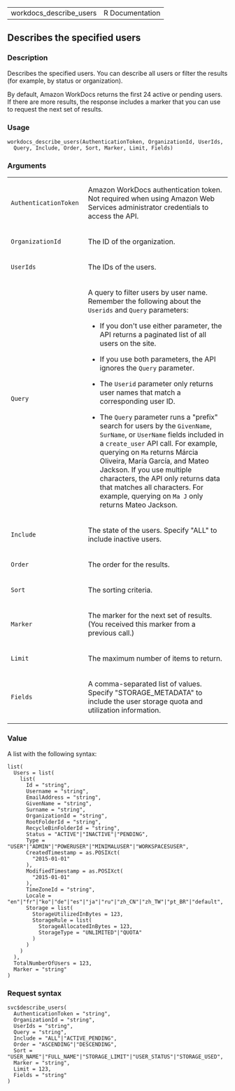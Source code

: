 <table style="width: 100%;">
<tbody>
<tr class="odd">
<td>workdocs_describe_users</td>
<td style="text-align: right;">R Documentation</td>
</tr>
</tbody>
</table>

## Describes the specified users

### Description

Describes the specified users. You can describe all users or filter the
results (for example, by status or organization).

By default, Amazon WorkDocs returns the first 24 active or pending
users. If there are more results, the response includes a marker that
you can use to request the next set of results.

### Usage

    workdocs_describe_users(AuthenticationToken, OrganizationId, UserIds,
      Query, Include, Order, Sort, Marker, Limit, Fields)

### Arguments

<table>
<colgroup>
<col style="width: 35%" />
<col style="width: 65%" />
</colgroup>
<tbody>
<tr class="odd">
<td><code
id="workdocs_describe_users_:_AuthenticationToken">AuthenticationToken</code></td>
<td><p>Amazon WorkDocs authentication token. Not required when using
Amazon Web Services administrator credentials to access the
API.</p></td>
</tr>
<tr class="even">
<td><code
id="workdocs_describe_users_:_OrganizationId">OrganizationId</code></td>
<td><p>The ID of the organization.</p></td>
</tr>
<tr class="odd">
<td><code id="workdocs_describe_users_:_UserIds">UserIds</code></td>
<td><p>The IDs of the users.</p></td>
</tr>
<tr class="even">
<td><code id="workdocs_describe_users_:_Query">Query</code></td>
<td><p>A query to filter users by user name. Remember the following
about the <code>Userids</code> and <code>Query</code> parameters:</p>
<ul>
<li><p>If you don't use either parameter, the API returns a paginated
list of all users on the site.</p></li>
<li><p>If you use both parameters, the API ignores the
<code>Query</code> parameter.</p></li>
<li><p>The <code>Userid</code> parameter only returns user names that
match a corresponding user ID.</p></li>
<li><p>The <code>Query</code> parameter runs a "prefix" search for users
by the <code>GivenName</code>, <code>SurName</code>, or
<code>UserName</code> fields included in a <code>create_user</code> API
call. For example, querying on <code>Ma</code> returns Márcia Oliveira,
María García, and Mateo Jackson. If you use multiple characters, the API
only returns data that matches all characters. For example, querying on
<code style="white-space: pre;">⁠Ma J⁠</code> only returns Mateo
Jackson.</p></li>
</ul></td>
</tr>
<tr class="odd">
<td><code id="workdocs_describe_users_:_Include">Include</code></td>
<td><p>The state of the users. Specify "ALL" to include inactive
users.</p></td>
</tr>
<tr class="even">
<td><code id="workdocs_describe_users_:_Order">Order</code></td>
<td><p>The order for the results.</p></td>
</tr>
<tr class="odd">
<td><code id="workdocs_describe_users_:_Sort">Sort</code></td>
<td><p>The sorting criteria.</p></td>
</tr>
<tr class="even">
<td><code id="workdocs_describe_users_:_Marker">Marker</code></td>
<td><p>The marker for the next set of results. (You received this marker
from a previous call.)</p></td>
</tr>
<tr class="odd">
<td><code id="workdocs_describe_users_:_Limit">Limit</code></td>
<td><p>The maximum number of items to return.</p></td>
</tr>
<tr class="even">
<td><code id="workdocs_describe_users_:_Fields">Fields</code></td>
<td><p>A comma-separated list of values. Specify "STORAGE_METADATA" to
include the user storage quota and utilization information.</p></td>
</tr>
</tbody>
</table>

### Value

A list with the following syntax:

    list(
      Users = list(
        list(
          Id = "string",
          Username = "string",
          EmailAddress = "string",
          GivenName = "string",
          Surname = "string",
          OrganizationId = "string",
          RootFolderId = "string",
          RecycleBinFolderId = "string",
          Status = "ACTIVE"|"INACTIVE"|"PENDING",
          Type = "USER"|"ADMIN"|"POWERUSER"|"MINIMALUSER"|"WORKSPACESUSER",
          CreatedTimestamp = as.POSIXct(
            "2015-01-01"
          ),
          ModifiedTimestamp = as.POSIXct(
            "2015-01-01"
          ),
          TimeZoneId = "string",
          Locale = "en"|"fr"|"ko"|"de"|"es"|"ja"|"ru"|"zh_CN"|"zh_TW"|"pt_BR"|"default",
          Storage = list(
            StorageUtilizedInBytes = 123,
            StorageRule = list(
              StorageAllocatedInBytes = 123,
              StorageType = "UNLIMITED"|"QUOTA"
            )
          )
        )
      ),
      TotalNumberOfUsers = 123,
      Marker = "string"
    )

### Request syntax

    svc$describe_users(
      AuthenticationToken = "string",
      OrganizationId = "string",
      UserIds = "string",
      Query = "string",
      Include = "ALL"|"ACTIVE_PENDING",
      Order = "ASCENDING"|"DESCENDING",
      Sort = "USER_NAME"|"FULL_NAME"|"STORAGE_LIMIT"|"USER_STATUS"|"STORAGE_USED",
      Marker = "string",
      Limit = 123,
      Fields = "string"
    )
